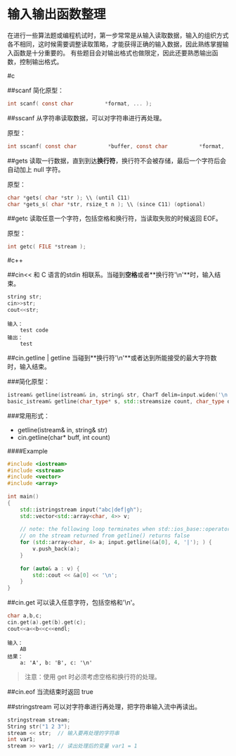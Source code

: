输入输出函数整理
=============
在进行一些算法题或编程机试时，第一步常常是从输入读取数据，输入的组织方式各不相同，这时候需要调整读取策略，才能获得正确的输入数据，因此熟练掌握输入函数是十分重要的。
有些题目会对输出格式也做限定，因此还要熟悉输出函数，控制输出格式。

#c

##scanf
简化原型：

```c
int scanf( const char          *format, ... );​
```

##sscanf
从字符串读取数据，可以对字符串进行再处理。

原型：

```c
int sscanf( const char          *buffer, const char          *format, ... );
```

##gets
读取一行数据，直到到达**换行符**，换行符不会被存储，最后一个字符后会自动加上 null 字符。

原型：

```c
char *gets( char *str ); \\ (until C11)
char *gets_s( char *str, rsize_t n ); \\ (since C11) (optional)	
```

##getc
读取任意一个字符，包括空格和换行符，当读取失败的时候返回 EOF。

原型：

```c
int getc( FILE *stream );
```

#c++

##cin<<
和 C 语言的stdin 相联系。当碰到**空格**或者**换行符'\n'**时，输入结束。

```cpp
string str;
cin>>str;
cout<<str;
```

```
输入：
	test code
输出：
	test
```

##cin.getline | getline
当碰到**换行符'\n'**或者达到所能接受的最大字符数时，输入结束。

###简化原型：

```cpp
istream& getline(istream& in, string& str, CharT delim=input.widen('\n'))
basic_istream& getline(char_type* s, std::streamsize count, char_type delim = widen('\n') );
```

###常用形式：

- getline(istream& in, string& str)
- cin.getline(char* buff, int count)

####Example

```cpp
#include <iostream>
#include <sstream>
#include <vector>
#include <array>
 
int main()
{
    std::istringstream input("abc|def|gh");
    std::vector<std::array<char, 4>> v;
 
    // note: the following loop terminates when std::ios_base::operator bool()
    // on the stream returned from getline() returns false
    for (std::array<char, 4> a; input.getline(&a[0], 4, '|'); ) {
        v.push_back(a);
    }
 
    for (auto& a : v) {
        std::cout << &a[0] << '\n';
    }
}
```

##cin.get
可以读入任意字符，包括空格和'\n'。

```cpp
char a,b,c;
cin.get(a).get(b).get(c);
cout<<a<<b<<c<<endl;
```

```
输入：
	AB
结果：
	a: 'A', b: 'B', c: '\n'
```

>注意：使用 get 时必须考虑空格和换行符的处理。


##cin.eof
当流结束时返回 true

##stringstream
可以对字符串进行再处理，把字符串输入流中再读出。

```cpp
stringstream stream;
String str("1 2 3");
stream << str;  // 输入要再处理的字符串
int var1;
stream >> var1; // 读出处理后的变量 var1 = 1
```
